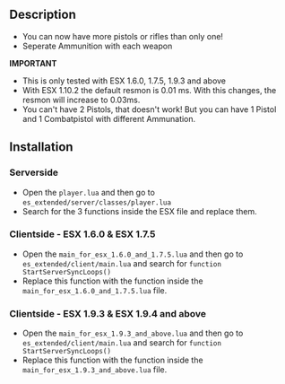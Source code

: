 ## Description
* You can now have more pistols or rifles than only one!
* Seperate Ammunition with each weapon

**IMPORTANT**
* This is only tested with ESX 1.6.0, 1.7.5, 1.9.3 and above
* With ESX 1.10.2 the default resmon is 0.01 ms. With this changes, the resmon will increase to 0.03ms.
* You can't have 2 Pistols, that doesn't work! But you can have 1 Pistol and 1 Combatpistol with different Ammunation.

## Installation
### Serverside
* Open the `player.lua` and then go to `es_extended/server/classes/player.lua` 
* Search for the 3 functions inside the ESX file and replace them.

### Clientside - ESX 1.6.0 & ESX 1.7.5
* Open the `main_for_esx_1.6.0_and_1.7.5.lua` and then go to `es_extended/client/main.lua` and search for `function StartServerSyncLoops()`
* Replace this function with the function inside the `main_for_esx_1.6.0_and_1.7.5.lua` file.

### Clientside - ESX 1.9.3 & ESX 1.9.4 and above
* Open the `main_for_esx_1.9.3_and_above.lua` and then go to `es_extended/client/main.lua` and search for `function StartServerSyncLoops()`
* Replace this function with the function inside the `main_for_esx_1.9.3_and_above.lua` file.